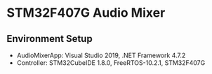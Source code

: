 # STM32F407G Audio Mixer

## Environment Setup

- AudioMixerApp: Visual Studio 2019, .NET Framework 4.7.2
- Controller: STM32CubeIDE 1.8.0, FreeRTOS-10.2.1, STM32F407G